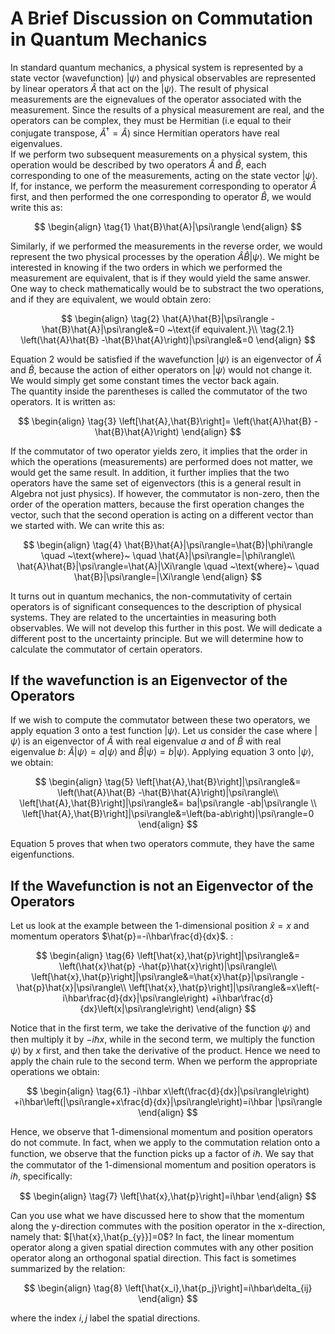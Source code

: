 # A Brief Discussion on Commutation in Quantum Mechanics
In standard quantum mechanics, a physical system is represented by a state vector (wavefunction) $|\psi\rangle$ and physical observables are represented by linear operators $\hat{A}$ that act on the $|\psi\rangle$. The result of physical measurements are the eignevalues of the operator associated with the measurement. Since the results of a physical measurement are real, and the operators can be complex, they must be Hermitian (i.e equal to their conjugate transpose, $\hat{A}^{\dagger}=\hat{A}$) since Hermitian operators have real eigenvalues.  
If we perform two subsequent measurements on a physical system, this operation would be described by two operators $\hat{A}$ and $\hat{B}$, each corresponding to one of the measurements, acting on the state vector $|\psi\rangle$. If, for instance, we perform the measurement corresponding to operator $\hat{A}$ first, and then performed the one corresponding to operator $\hat{B}$, we would write this as:

$$
\begin{align}
\tag{1}
\hat{B}\hat{A}|\psi\rangle
\end{align}
$$

Similarly, if we performed the measurements in the reverse order, we would represent the two physical processes by the operation $\hat{A}\hat{B}|\psi\rangle$. We might be interested in knowing if the two orders in which we performed the measurement are equivalent, that is if they would yield the same answer. 
One way to check mathematically would be to substract the two operations, and if they are equivalent, we would obtain zero:

$$
\begin{align}
  \tag{2}
    \hat{A}\hat{B}|\psi\rangle -\hat{B}\hat{A}|\psi\rangle&=0 ~\text{if equivalent.}\\
  \tag{2.1}
    \left(\hat{A}\hat{B} -\hat{B}\hat{A}\right)|\psi\rangle&=0 
\end{align}
$$

Equation 2 would be satisfied if the wavefunction $|\psi\rangle$ is an eigenvector of $\hat{A}$ and $\hat{B}$, because the action of either operators on $|\psi\rangle$ would not change it. We would simply get some constant times the vector back again.  
The quantity inside the parentheses is called the commutator of the two operators. It is written as:

$$
\begin{align}
\tag{3}
\left[\hat{A},\hat{B}\right]= \left(\hat{A}\hat{B} -\hat{B}\hat{A}\right)
\end{align}
$$

If the commutator of two operator yields zero, it implies that the order in which the operations (measurements) are performed does not matter, we would get the same result. In addition, it further implies that the two operators have the same set of eigenvectors (this is a general result in Algebra not just physics). 
If however, the commutator is non-zero, then the order of the operation matters, because the first operation changes the vector, such that the second operation is acting on a different vector than we started with. We can write this as:

$$
\begin{align}
\tag{4}
\hat{B}\hat{A}|\psi\rangle=\hat{B}|\phi\rangle \quad ~\text{where}~ \quad \hat{A}|\psi\rangle=|\phi\rangle\\
\hat{A}\hat{B}|\psi\rangle=\hat{A}|\Xi\rangle \quad ~\text{where}~ \quad \hat{B}|\psi\rangle=|\Xi\rangle
\end{align}
$$

It turns out in quantum mechanics, the non-commutativity of certain operators is of significant consequences to the description of physical systems. They are related to the uncertainties in measuring both observables. We will not develop this further in this post. We will dedicate a different post to the uncertainty principle. But we will determine how to calculate the commutator of certain operators.

## If the wavefunction is an Eigenvector of the Operators
If we wish to compute the commutator between these two operators, we apply equation 3 onto a test function $|\psi\rangle$. Let us consider the case where $|\psi\rangle$ is an eigenvector of $\hat{A}$ with real eigenvalue $a$ and of $\hat{B}$ with real eigenvalue $b$: $\hat{A}|\psi\rangle=a|\psi\rangle$ and $\hat{B}|\psi\rangle=b|\psi\rangle$. Applying equation 3 onto $|\psi\rangle$, we obtain:

$$
\begin{align}
\tag{5}
\left[\hat{A},\hat{B}\right]|\psi\rangle&= \left(\hat{A}\hat{B} -\hat{B}\hat{A}\right)|\psi\rangle\\
\left[\hat{A},\hat{B}\right]|\psi\rangle&= ba|\psi\rangle -ab|\psi\rangle \\
\left[\hat{A},\hat{B}\right]|\psi\rangle&=\left(ba-ab\right)|\psi\rangle=0
\end{align}
$$ 

Equation 5 proves that when two operators commute, they have the same eigenfunctions.

## If the Wavefunction is not an Eigenvector of the Operators
Let us look at the example between the 1-dimensional position $\hat{x}=x$ and momentum operators $\hat{p}=-i\hbar\frac{d}{dx}$. :

$$
\begin{align}
\tag{6}
\left[\hat{x},\hat{p}\right]|\psi\rangle&= \left(\hat{x}\hat{p} -\hat{p}\hat{x}\right)|\psi\rangle\\
\left[\hat{x},\hat{p}\right]|\psi\rangle&=\hat{x}\hat{p}|\psi\rangle -\hat{p}\hat{x}|\psi\rangle\\
\left[\hat{x},\hat{p}\right]|\psi\rangle&=x\left(-i\hbar\frac{d}{dx}|\psi\rangle\right) +i\hbar\frac{d}{dx}\left(x|\psi\rangle\right)
\end{align}
$$

Notice that in the first term, we take the derivative of the function $\psi\rangle$ and then multiply it by $-i\hbar x$, while in the second term, we multiply the function $\psi\rangle$ by $x$ first, and then take the derivative of the product. Hence we need to apply the chain rule to the second term. When we perform the appropriate operations we obtain: 

$$
\begin{align}
\tag{6.1}
-i\hbar x\left(\frac{d}{dx}|\psi\rangle\right) +i\hbar\left(|\psi\rangle+x\frac{d}{dx}|\psi\rangle\right)=i\hbar |\psi\rangle
\end{align}
$$

Hence, we observe that 1-dimensional momentum and position operators do not commute. In fact, when we apply to the commutation relation onto a function, we observe that the function picks up a factor of $i\hbar$. We say that the commutator of the 1-dimensional momentum and position operators is $i\hbar$, specifically:

$$
\begin{align}
\tag{7}
\left[\hat{x},\hat{p}\right]=i\hbar
\end{align}
$$

Can you use what we have discussed here to show that the momentum along the y-direction commutes with the position operator in the x-direction, namely that: $[\hat{x},\hat{p_{y}}]=0$? In fact, the linear momentum operator along a given spatial direction commutes with any other position operator along an orthogonal spatial direction. This fact is sometimes summarized by the relation:

$$
\begin{align}
\tag{8}
\left[\hat{x_i},\hat{p_j}\right]=i\hbar\delta_{ij}
\end{align}
$$

where the index $i,j$ label the spatial directions.
